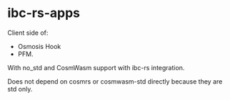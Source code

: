 # ibc-rs-apps

Client side of:

- Osmosis Hook
- PFM.

With no_std and CosmWasm support with ibc-rs integration.

Does not depend on cosmrs or cosmwasm-std directly because they are std only.
